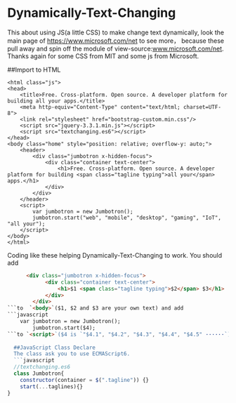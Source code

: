 # Dynamically-Text-Changing

This about using JS(a little CSS) to make change text dynamically, look the main page of https://www.microsoft.com/net to see more， because these  pull away and spin off the module of view-source:www.microsoft.com/net. Thanks again for some CSS from MIT and some js from Microsoft.

##Import to HTML
```html<!DOCTYPE html>
<html class="js">
<head>
	<title>Free. Cross-platform. Open source. A developer platform for building all your apps.</title>
	<meta http-equiv="Content-Type" content="text/html; charset=UTF-8">
	<link rel="stylesheet" href="bootstrap-custom.min.css"/>
	<script src="jquery-3.3.1.min.js"></script>
	<script src="textchanging.es6"></script>
</head>
<body class="home" style="position: relative; overflow-y: auto;">
	<header>
		<div class="jumbotron x-hidden-focus">
			<div class="container text-center">
				<h1>Free. Cross-platform. Open source. A developer platform for building <span class="tagline typing">all your</span> apps.</h1>
			</div>
		</div>
	</header>
	<script>
		var jumbotron = new Jumbotron();
		jumbotron.start("web", "mobile", "desktop", "gaming", "IoT", "all your");
	</script>
</body>
</html>
```
Coding like these helping Dynamically-Text-Changing to work. You should add
```html
      <div class="jumbotron x-hidden-focus">
			<div class="container text-center">
				<h1>$1 <span class="tagline typing">$2</span> $3</h1>
			</div>
		</div>
```to  `<body>`($1, $2 and $3 are your own text) and add
```javascript
    var jumbotron = new Jumbotron();
		jumbotron.start($4);
```to `<script>`($4 is `"$4.1", "$4.2", "$4.3", "$4.4", "$4.5" ······`) in your HTML file.
  
  ##JavaScript Class Declare
  The class ask you to use ECMAScript6.
  ```javascript 
  //textchanging.es6
  class Jumbotron{
    constructor(container = $(".tagline")) {}
    start(...taglines){}
}
  ```
